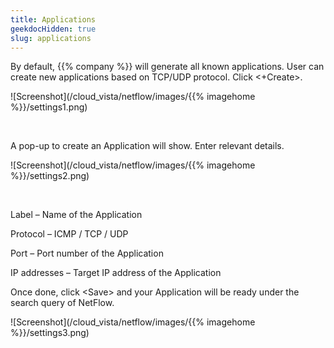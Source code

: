 ```yaml
---
title: Applications
geekdocHidden: true
slug: applications
---
```


By default, {{% company %}} will generate all known applications. User can create new applications based on TCP/UDP protocol. Click <+Create>. 

![Screenshot](/cloud_vista/netflow/images/{{% imagehome %}}/settings1.png)

&nbsp;

A pop-up to create an Application will show. Enter relevant details.

![Screenshot](/cloud_vista/netflow/images/{{% imagehome %}}/settings2.png)

&nbsp;

Label – Name of the Application

Protocol – ICMP / TCP / UDP

Port – Port number of the Application

IP addresses – Target IP address of the Application

Once done, click \<Save> and your Application will be ready under the search query of NetFlow.

![Screenshot](/cloud_vista/netflow/images/{{% imagehome %}}/settings3.png)
